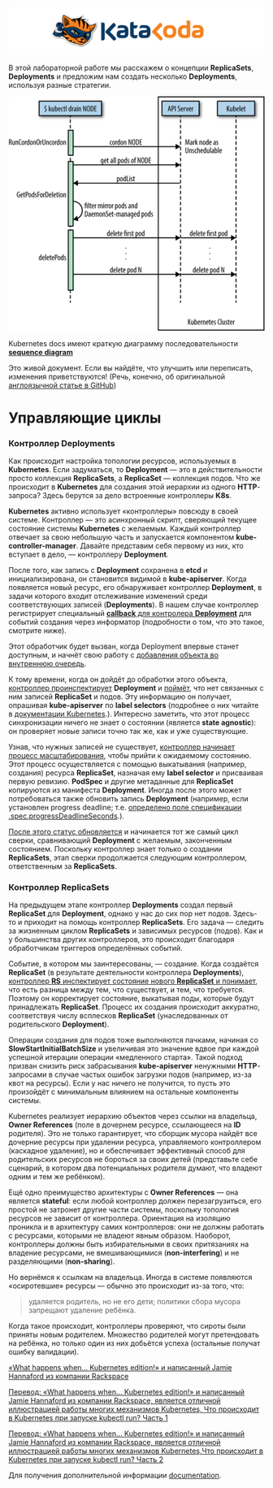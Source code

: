![Katacoda Logo](./assets/logo-text-with-head.png)

В этой лабораторной работе мы расскажем о концепции **ReplicaSets**, **Deployments** и предложим нам создать несколько **Deployments**, используя разные стратегии.

![sequence diagram](./assets/diagram.png)

Kubernetes docs имеют краткую диаграмму последовательности [**sequence diagram**](https://www.oreilly.com/content/kubernetes-recipes-maintenance-and-troubleshooting/) 

Это живой документ. Если вы найдёте, что улучшить или переписать, изменения приветствуются! (Речь, конечно, об оригинальной [англоязычной статье в GitHub](https://github.com/jamiehannaford/what-happens-when-k8s))


# Управляющие циклы


### Контроллер **Deployments**

Как происходит настройка топологии ресурсов, используемых в **Kubernetes**. Если задуматься, то **Deployment** — это в действительности просто коллекция **ReplicaSets**, а **ReplicaSet** — коллекция подов. Что же происходит в **Kubernetes** для создания этой иерархии из одного **HTTP**-запроса? Здесь берутся за дело встроенные контроллеры **K8s**.

**Kubernetes** активно использует «контроллеры» повсюду в своей системе. Контроллер — это асинхронный скрипт, сверяющий текущее состояние системы **Kubernetes** с желаемым. Каждый контроллер отвечает за свою небольшую часть и запускается компонентом **kube-controller-manager**. Давайте представим себя первому из них, кто вступает в дело, — контроллеру **Deployment**.

После того, как запись с **Deployment** сохранена в **etcd** и инициализирована, он становится видимой в **kube-apiserver**. Когда появляется новый ресурс, его обнаруживает контроллер **Deployment**, в задачи которого входит отслеживание изменений среди соответствующих записей (**Deployments**). В нашем случае контроллер регистрирует специальный [**callback** для контролера **Deployment**](hhttps://github.com/kubernetes/kubernetes/blob/a701a42a82da8c3dec18cb35124ee9038c91cca6/pkg/controller/deployment/deployment_controller.go#L122) для событий создания через информатор (подробности о том, что это такое, смотрите ниже).

Этот обработчик будет вызван, когда Deployment впервые станет доступным, и начнёт свою работу с [добавления объекта во внутреннюю очередь](https://github.com/kubernetes/kubernetes/blob/a701a42a82da8c3dec18cb35124ee9038c91cca6/pkg/controller/deployment/deployment_controller.go#L170). 

К тому времени, когда он дойдёт до обработки этого объекта, [контроллер проинспектирует](https://github.com/kubernetes/kubernetes/blob/a701a42a82da8c3dec18cb35124ee9038c91cca6/pkg/controller/deployment/deployment_controller.go#L572) **Deployment** и [поймёт](https://github.com/kubernetes/kubernetes/blob/a701a42a82da8c3dec18cb35124ee9038c91cca6/pkg/controller/deployment/deployment_controller.go#L633), что нет связанных с ним записей **ReplicaSet** и подов. Эту информацию он получает, опрашивая **kube-apiserver** по **label selectors** (подробнее о них читайте в [документации Kubernetes](https://kubernetes.io/docs/concepts/overview/working-with-objects/labels/#label-selectors).). Интересно заметить, что этот процесс синхронизации ничего не знает о состоянии (является **state agnostic**): он проверяет новые записи точно так же, как и уже существующие.

Узнав, что нужных записей не существует, [контроллер начинает процесс масштабирования](https://github.com/kubernetes/kubernetes/blob/b694d518428ac655780d812f7dd4cf72d3e24763/pkg/controller/deployment/sync.go#L385), чтобы прийти к ожидаемому состоянию. Этот процесс осуществляется с помощью выкатывания (например, создания) ресурса **ReplicaSet**, назначая ему **label selector** и присваивая первую ревизию. **PodSpec** и другие метаданные для **ReplicaSet** копируются из манифеста **Deployment**. Иногда после этого может потребоваться также обновить запись **Deployment** (например, если установлен progress deadline; т.е. [определено поле спецификации .spec.progressDeadlineSeconds](https://kubernetes.io/docs/concepts/workloads/controllers/deployment/#progress-deadline-seconds).).

[После этого статус обновляется](https://github.com/kubernetes/kubernetes/blob/b694d518428ac655780d812f7dd4cf72d3e24763/pkg/controller/deployment/sync.go#L70) и начинается тот же самый цикл сверки, сравнивающий **Deployment** с желаемым, законченным состоянием. Поскольку контроллер знает только о создании **ReplicaSets**, этап сверки продолжается следующим контроллером, ответственным за **ReplicaSets**.

### Контроллер **ReplicaSets**

На предыдущем этапе контроллер **Deployments** создал первый **ReplicaSet** для **Deployment**, однако у нас до сих пор нет подов. Здесь-то и приходит на помощь контроллер **ReplicaSets**. Его задача — следить за жизненным циклом **ReplicaSets** и зависимых ресурсов (подов). Как и у большинства других контроллеров, это происходит благодаря обработчикам триггеров определённых событий.

Событие, в котором мы заинтересованы, — создание. Когда создаётся **ReplicaSet** (в результате деятельности контроллера **Deployments**), [контроллер **RS** инспектирует состояние нового **ReplicaSet** и понимает](https://github.com/kubernetes/kubernetes/blob/3e315aa0f8ec0034109b278ef5860dd6e8a5bc21/pkg/controller/replicaset/replica_set.go#L583), что есть разница между тем, что существует, и тем, что требуется. Поэтому он корректирует состояние, выкатывая поды, которые будут принадлежать **ReplicaSet**. Процесс их создания происходит аккуратно, соответствуя числу всплесков **ReplicaSet** (унаследованных от родительского **Deployment**).

Операции создания для подов тоже выполняются пачками, начиная со **SlowStartInitialBatchSize** и увеличивая это значение вдвое при каждой успешной итерации операции «медленного старта». Такой подход призван снизить риск забрасывания **kube-apiserver** ненужными **HTTP**-запросами в случае частых ошибок загрузки подов (например, из-за квот на ресурсы). Если у нас ничего не получится, то пусть это произойдёт с минимальным влиянием на остальные компоненты системы.

Kubernetes реализует иерархию объектов через ссылки на владельца, **Owner References** (поле в дочернем ресурсе, ссылающееся на **ID** родителя). Это не только гарантирует, что сборщик мусора найдёт все дочерние ресурсы при удалении ресурса, управляемого контроллером (каскадное удаление), но и обеспечивает эффективный способ для родительских ресурсов не бороться за своих детей (представьте себе сценарий, в котором два потенциальных родителя думают, что владеют одним и тем же ребёнком).

Ещё одно преимущество архитектуры с **Owner References** — она является **stateful**: если любой контроллер должен перезагрузиться, его простой не затронет другие части системы, поскольку топология ресурсов не зависит от контроллера. Ориентация на изоляцию проникла и в архитектуру самих контроллеров: они не должны работать с ресурсами, которыми не владеют явным образом. Наоборот, контроллеры должны быть избирательными в своих притязаниях на владение ресурсами, не вмешивающимися (**non-interfering**) и не разделяющими (**non-sharing**).

Но вернёмся к ссылкам на владельца. Иногда в системе появляются «осиротевшие» ресурсы — обычно это происходит из-за того, что:

 >   удаляется родитель, но не его дети;
 >   политики сбора мусора запрещают удаление ребёнка.


Когда такое происходит, контроллеры проверяют, что сироты были приняты новым родителем. Множество родителей могут претендовать на ребёнка, но только один из них добьётся успеха (остальные получат ошибку валидации).

[«What happens when… Kubernetes edition!» и написанный Jamie Hannaford из компании Rackspace](https://github.com/jamiehannaford/what-happens-when-k8s)

[Перевод: «What happens when… Kubernetes edition!» и написанный Jamie Hannaford из компании Rackspace, является отличной иллюстрацией работы многих механизмов Kubernetes, Что происходит в Kubernetes при запуске kubectl run? Часть 1](https://habr.com/en/company/flant/blog/342658/)

[Перевод: «What happens when… Kubernetes edition!» и написанный Jamie Hannaford из компании Rackspace, является отличной иллюстрацией работы многих механизмов Kubernetes,Что происходит в Kubernetes при запуске kubectl run? Часть 2](https://habr.com/en/company/flant/blog/342822/)

Для получения дополнительной информации  [documentation][docs].

<!-- Links Referenced -->

[docs]:           https://kubernetes.io/docs/concepts/workloads/controllers/deployment/
